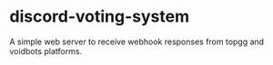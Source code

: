 # discord-voting-system

A simple web server to receive webhook responses from topgg and voidbots platforms.
